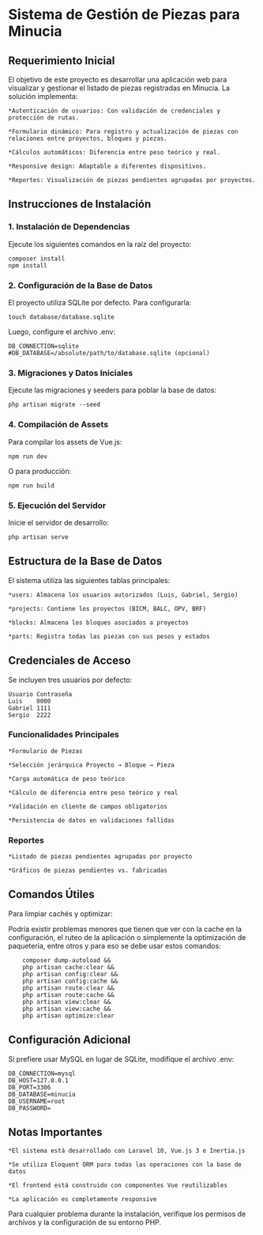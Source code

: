 # Sistema de Gestión de Piezas para Minucia

## Requerimiento Inicial

El objetivo de este proyecto es desarrollar una aplicación web para visualizar y gestionar el listado de piezas registradas en Minucia. La solución implementa:

    *Autenticación de usuarios: Con validación de credenciales y protección de rutas.

    *Formulario dinámico: Para registro y actualización de piezas con relaciones entre proyectos, bloques y piezas.

    *Cálculos automáticos: Diferencia entre peso teórico y real.

    *Responsive design: Adaptable a diferentes dispositivos.

    *Reportes: Visualización de piezas pendientes agrupadas por proyectos.

## Instrucciones de Instalación
### 1. Instalación de Dependencias

Ejecute los siguientes comandos en la raíz del proyecto:

```
composer install
npm install
```

### 2. Configuración de la Base de Datos

El proyecto utiliza SQLite por defecto. Para configurarla:

```
touch database/database.sqlite
```

Luego, configure el archivo .env:

```
DB_CONNECTION=sqlite
#DB_DATABASE=/absolute/path/to/database.sqlite (opcional)
```

### 3. Migraciones y Datos Iniciales

Ejecute las migraciones y seeders para poblar la base de datos:

```
php artisan migrate --seed
```

### 4. Compilación de Assets

Para compilar los assets de Vue.js:

```
npm run dev
```
O para producción:

```
npm run build
```

### 5. Ejecución del Servidor

Inicie el servidor de desarrollo:

```
php artisan serve
```

## Estructura de la Base de Datos

El sistema utiliza las siguientes tablas principales:

    *users: Almacena los usuarios autorizados (Luis, Gabriel, Sergio)

    *projects: Contiene los proyectos (BICM, BALC, OPV, BRF)

    *blocks: Almacena los bloques asociados a proyectos

    *parts: Registra todas las piezas con sus pesos y estados

## Credenciales de Acceso

Se incluyen tres usuarios por defecto:

```
Usuario	Contraseña
Luis	0000
Gabriel	1111
Sergio	2222
```
### Funcionalidades Principales
    
    *Formulario de Piezas

    *Selección jerárquica Proyecto → Bloque → Pieza

    *Carga automática de peso teórico

    *Cálculo de diferencia entre peso teórico y real

    *Validación en cliente de campos obligatorios

    *Persistencia de datos en validaciones fallidas

### Reportes

    *Listado de piezas pendientes agrupadas por proyecto

    *Gráficos de piezas pendientes vs. fabricadas

## Comandos Útiles

Para limpiar cachés y optimizar:

Podría existir problemas menores que tienen que ver con la cache en la configuración, el ruteo de la aplicación o simplemente la optimización de paqueteria, entre otros y para eso se debe usar estos comandos:

``` 
    composer dump-autoload &&
    php artisan cache:clear &&
    php artisan config:clear &&
    php artisan config:cache &&
    php artisan route:clear &&
    php artisan route:cache &&
    php artisan view:clear && 
    php artisan view:cache &&
    php artisan optimize:clear
```

## Configuración Adicional

Si prefiere usar MySQL en lugar de SQLite, modifique el archivo .env:

```
DB_CONNECTION=mysql
DB_HOST=127.0.0.1
DB_PORT=3306
DB_DATABASE=minucia
DB_USERNAME=root
DB_PASSWORD=
```

## Notas Importantes

    *El sistema está desarrollado con Laravel 10, Vue.js 3 e Inertia.js

    *Se utiliza Eloquent ORM para todas las operaciones con la base de datos

    *El frontend está construido con componentes Vue reutilizables

    *La aplicación es completamente responsive

Para cualquier problema durante la instalación, verifique los permisos de archivos y la configuración de su entorno PHP.